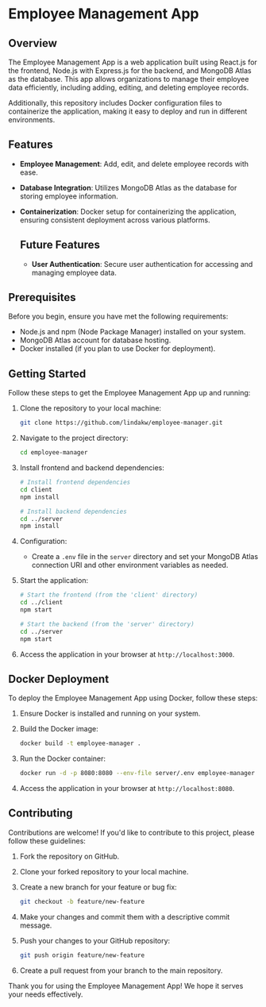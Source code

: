 # Employee Management App

## Overview

The Employee Management App is a web application built using React.js for the frontend, Node.js with Express.js for the backend, and MongoDB Atlas as the database. This app allows organizations to manage their employee data efficiently, including adding, editing, and deleting employee records.

Additionally, this repository includes Docker configuration files to containerize the application, making it easy to deploy and run in different environments.

## Features

- **Employee Management**: Add, edit, and delete employee records with ease.
- **Database Integration**: Utilizes MongoDB Atlas as the database for storing employee information.
- **Containerization**: Docker setup for containerizing the application, ensuring consistent deployment across various platforms.

  ## Future Features
  - **User Authentication**: Secure user authentication for accessing and managing employee data.

## Prerequisites

Before you begin, ensure you have met the following requirements:

- Node.js and npm (Node Package Manager) installed on your system.
- MongoDB Atlas account for database hosting.
- Docker installed (if you plan to use Docker for deployment).

## Getting Started

Follow these steps to get the Employee Management App up and running:

1. Clone the repository to your local machine:

   ```bash
   git clone https://github.com/lindakw/employee-manager.git
   ```

2. Navigate to the project directory:

   ```bash
   cd employee-manager
   ```

3. Install frontend and backend dependencies:

   ```bash
   # Install frontend dependencies
   cd client
   npm install

   # Install backend dependencies
   cd ../server
   npm install
   ```

4. Configuration:

   - Create a `.env` file in the `server` directory and set your MongoDB Atlas connection URI and other environment variables as needed.

5. Start the application:

   ```bash
   # Start the frontend (from the 'client' directory)
   cd ../client
   npm start

   # Start the backend (from the 'server' directory)
   cd ../server
   npm start
   ```

6. Access the application in your browser at `http://localhost:3000`.

## Docker Deployment

To deploy the Employee Management App using Docker, follow these steps:

1. Ensure Docker is installed and running on your system.

2. Build the Docker image:

   ```bash
   docker build -t employee-manager .
   ```

3. Run the Docker container:

   ```bash
   docker run -d -p 8080:8080 --env-file server/.env employee-manager
   ```

4. Access the application in your browser at `http://localhost:8080`.

## Contributing

Contributions are welcome! If you'd like to contribute to this project, please follow these guidelines:

1. Fork the repository on GitHub.

2. Clone your forked repository to your local machine.

3. Create a new branch for your feature or bug fix:

   ```bash
   git checkout -b feature/new-feature
   ```

4. Make your changes and commit them with a descriptive commit message.

5. Push your changes to your GitHub repository:

   ```bash
   git push origin feature/new-feature
   ```

6. Create a pull request from your branch to the main repository.


Thank you for using the Employee Management App! We hope it serves your needs effectively.
